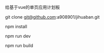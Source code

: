 给基于vue的单页应用计划板

git clone git@github.com:a908901/jihuaban.git




npm install




npm run dev



npm run build


